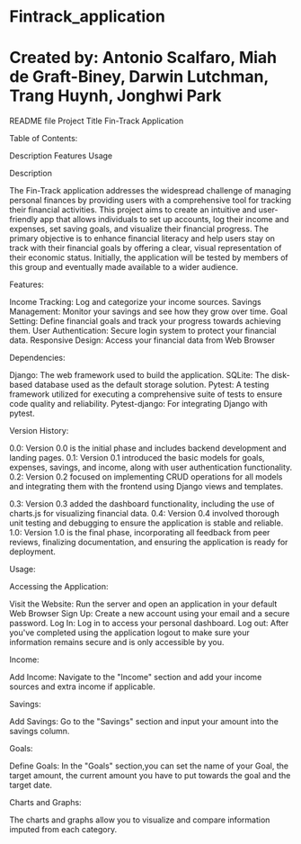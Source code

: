 # Fintrack_application

# Created by: Antonio Scalfaro, Miah de Graft-Biney, Darwin Lutchman, Trang Huynh, Jonghwi Park

README file
Project Title
Fin-Track Application

Table of Contents:

Description
Features
Usage

Description 

The Fin-Track application addresses the widespread challenge of managing personal finances by providing users with a comprehensive tool for tracking their financial activities. This project aims to create an intuitive and user-friendly app that allows individuals to set up accounts, log their income and expenses, set saving goals, and visualize their financial progress. The primary objective is to enhance financial literacy and help users stay on track with their financial goals by offering a clear, visual representation of their economic status. Initially, the application will be tested by members of this group and eventually made available to a wider audience.

Features:

Income Tracking: Log and categorize your income sources. 
Savings Management: Monitor your savings and see how they grow over time. 
Goal Setting: Define financial goals and track your progress towards achieving them. 
User Authentication: Secure login system to protect your financial data. 
Responsive Design: Access your financial data from Web Browser

Dependencies:

Django: The web framework used to build the application.
SQLite: The disk-based database used as the default storage solution.
Pytest: A testing framework utilized for executing a comprehensive suite of tests to ensure     	code quality and reliability.
Pytest-django: For integrating Django with pytest.

Version History:

0.0: Version 0.0 is the initial phase and includes backend development and landing pages.
0.1: Version 0.1 introduced the basic models for goals, expenses, savings, and income, along with user authentication functionality.
0.2: Version 0.2 focused on implementing CRUD operations for all models and integrating them with the frontend using Django views and templates.

0.3: Version 0.3 added the dashboard functionality, including the use of charts.js for visualizing financial data.
0.4: Version 0.4 involved thorough unit testing and debugging to ensure the application is stable and reliable.
1.0: Version 1.0 is the final phase, incorporating all feedback from peer reviews, finalizing documentation, and ensuring the application is ready for deployment.

Usage:

Accessing the Application:

Visit the Website: Run the server and open an application in your default Web Browser Sign Up: Create a new account using your email and a secure password. Log In: Log in to access your personal dashboard. Log out: After you've completed using the application logout to make sure your information remains secure and is only accessible by you.

Income:

Add Income: Navigate to the "Income" section and add your income sources and extra income if applicable.

Savings:

Add Savings: Go to the "Savings" section and input your amount into the savings column.

Goals:

Define Goals: In the "Goals" section,you can set the name of your Goal, the target amount, the current amount you have to put towards the goal and the target date.

Charts and Graphs:

The charts and graphs allow you to visualize and compare information imputed from each category.
